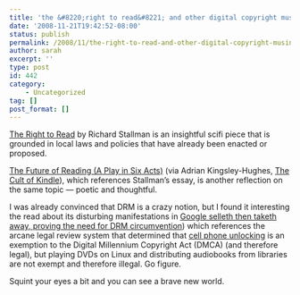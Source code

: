 ```yaml
---
title: 'the &#8220;right to read&#8221; and other digital copyright musings'
date: '2008-11-21T19:42:52-08:00'
status: publish
permalink: /2008/11/the-right-to-read-and-other-digital-copyright-musings
author: sarah
excerpt: ''
type: post
id: 442
category:
    - Uncategorized
tag: []
post_format: []
---
```

[The Right to Read](http://www.gnu.org/philosophy/right-to-read.html) by Richard Stallman is an insightful scifi piece that is grounded in local laws and policies that have already been enacted or proposed.

[The Future of Reading (A Play in Six Acts)](http://diveintomark.org/archives/2007/11/19/the-future-of-reading) (via Adrian Kingsley-Hughes, [The Cult of Kindle](http://blogs.zdnet.com/hardware/?p=1023&tag=btxcsim)), which references Stallman’s essay, is another reflection on the same topic — poetic and thoughtful.

I was already convinced that DRM is a crazy notion, but I found it interesting the read about its disturbing manifestations in [Google selleth then taketh away, proving the need for DRM circumvention](http://arstechnica.com/news.ars/post/20070812-google-selleth-then-taketh-away-proving-the-need-for-drm-circumvention.html)) which references the arcane legal review system that determined that [cell phone unlocking](http://arstechnica.com/news.ars/post/20061124-8280.html) is an exemption to the Digital Millennium Copyright Act (DMCA) (and therefore legal), but playing DVDs on Linux and distributing audiobooks from libraries are not exempt and therefore illegal. Go figure.

Squint your eyes a bit and you can see a brave new world.
